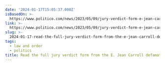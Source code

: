 ```yaml
---
date: '2024-01-17T15:05:37.000Z'
isBasedOn: >-
  https://www.politico.com/news/2023/05/09/jury-verdict-form-e-jean-carroll-defamation-trial-00096059
link: >-
  https://www.politico.com/news/2023/05/09/jury-verdict-form-e-jean-carroll-defamation-trial-00096059
slug: >-
  2024-01-17-read-the-full-jury-verdict-form-from-the-e-jean-carroll-defamation-trial
tags:
  - law and order
  - politics
title: Read the full jury verdict form from the E. Jean Carroll defamation trial -
---
```


